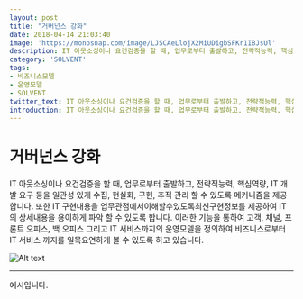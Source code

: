 ```yaml
---
layout: post
title: "거버넌스 강화"
date: 2018-04-14 21:03:40
image: 'https://monosnap.com/image/LJSCAeLlojX2MiUDigbSFKr1I8JsUl'
description: IT 아웃소싱이나 요건검증을 할 때, 업무로부터 출발하고, 전략적능력, 핵심역량, IT 개발 요구 등을 일관성 있게 수집, 현실화, 구현, 추적 관리 할 수 있도록 메커니즘을 제공합니다
category: 'SOLVENT'
tags:
- 비즈니스모델
- 운영모델
- SOLVENT
twitter_text: IT 아웃소싱이나 요건검증을 할 때, 업무로부터 출발하고, 전략적능력, 핵심역량, IT 개발 요구 등을 일관성 있게 수집, 현실화, 구현, 추적 관리 할 수 있도록 메커니즘을 제공합니다
introduction: IT 아웃소싱이나 요건검증을 할 때, 업무로부터 출발하고, 전략적능력, 핵심역량, IT 개발 요구 등을 일관성 있게 수집, 현실화, 구현, 추적 관리 할 수 있도록 메커니즘을 제공합니다
---
```



# 거버넌스 강화
IT 아웃소싱이나 요건검증을 할 때, 업무로부터 출발하고, 전략적능력, 핵심역량, IT 개발 요구 등을 일관성 있게 수집, 현실화, 구현, 추적 관리 할 수 있도록 메커니즘을 제공합니다. 또한 IT 구현내용을 업무관점에서이해할수있도록최신구현정보를 제공하여 IT 의 상세내용을 용이하게 파악 할 수 있도록 합니다. 이러한 기능을 통하여 고객, 채널, 프론트 오피스, 백 오피스 그리고 IT 서비스까지의 운영모델을 정의하여 비즈니스로부터 IT 서비스 까지를 일목요연하게 볼 수 있도록 하고 있습니다.

![Alt text](https://monosnap.com/image/LJSCAeLlojX2MiUDigbSFKr1I8JsUl/400X200)

-----

예시입니다.









